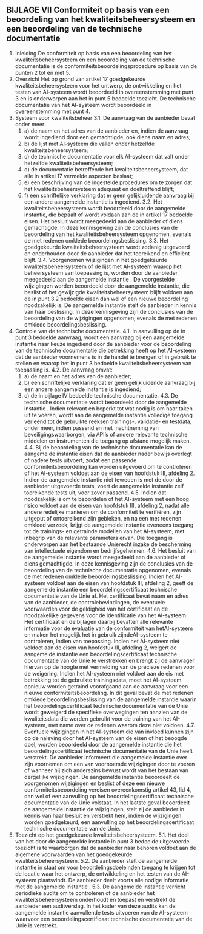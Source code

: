 ## BIJLAGE VII Conformiteit op basis van een beoordeling van het kwaliteitsbeheersysteem en een beoordeling van de technische documentatie

1. Inleiding
   De conformiteit op basis van een beoordeling van het kwaliteitsbeheersysteem en een beoordeling van de technische documentatie is de conformiteitsbeoordelingsprocedure op basis van de punten 2 tot en met 5.
2. Overzicht
   Het op grond van artikel 17 goedgekeurde kwaliteitsbeheersysteem voor het ontwerp, de ontwikkeling en het testen van AI-systeem wordt beoordeeld in overeenstemming met punt 3 en is onderworpen aan het in punt 5 bedoelde toezicht. De technische documentatie van het AI-systeem wordt beoordeeld in overeenstemming met punt 4.
3. Systeem voor kwaliteitsbeheer
   3.1. De aanvraag van de aanbieder bevat onder meer:
   1. a) de naam en het adres van de aanbieder en, indien de aanvraag wordt ingediend door een gemachtigde, ook diens naam en adres;
   2. b) de lijst met AI-systeem die vallen onder hetzelfde kwaliteitsbeheersysteem;
   3. c) de technische documentatie voor elk AI-systeem dat valt onder hetzelfde kwaliteitsbeheersysteem;
   4. d) de documentatie betreffende het kwaliteitsbeheersysteem, dat alle in artikel 17 vermelde aspecten beslaat;
   5. e) een beschrijving van de ingestelde procedures om te zorgen dat het kwaliteitsbeheersysteem adequaat en doeltreffend blijft;
   6. f) een schriftelijke verklaring dat er geen gelijkluidende aanvraag bij een andere aangemelde instantie is ingediend.
      3.2. Het kwaliteitsbeheersysteem wordt beoordeeld door de aangemelde instantie, die bepaalt of wordt voldaan aan de in artikel 17 bedoelde eisen.
      Het besluit wordt meegedeeld aan de aanbieder of diens gemachtigde. In deze kennisgeving zijn de conclusies van de beoordeling van het kwaliteitsbeheersysteem opgenomen, evenals de met redenen omklede beoordelingsbeslissing.
      3.3. Het goedgekeurde kwaliteitsbeheersysteem wordt zodanig uitgevoerd en onderhouden door de aanbieder dat het toereikend en efficiënt blijft.
      3.4. Voorgenomen wijzigingen in het goedgekeurde kwaliteitsbeheersysteem of de lijst met AI-systeem waarop het beheersysteem van toepassing is, worden door de aanbieder meegedeeld aan de aangemelde instantie .
      De voorgestelde wijzigingen worden beoordeeld door de aangemelde instantie, die beslist of het gewijzigde kwaliteitsbeheersysteem blijft voldoen aan de in punt 3.2 bedoelde eisen dan wel of een nieuwe beoordeling noodzakelijk is.
      De aangemelde instantie stelt de aanbieder in kennis van haar beslissing. In deze kennisgeving zijn de conclusies van de beoordeling van de wijzigingen opgenomen, evenals de met redenen omklede beoordelingsbeslissing.
4. Controle van de technische documentatie.
   4.1. In aanvulling op de in punt 3 bedoelde aanvraag, wordt een aanvraag bij een aangemelde instantie naar keuze ingediend door de aanbieder voor de beoordeling van de technische documentatie die betrekking heeft op het AI-systeem dat de aanbieder voornemens is in de handel te brengen of in gebruik te stellen en waarop het in punt 3 bedoelde kwaliteitsbeheersysteem van toepassing is.
   4.2. De aanvraag omvat:
   1. a) de naam en het adres van de aanbieder;
   2. b) een schriftelijke verklaring dat er geen gelijkluidende aanvraag bij een andere aangemelde instantie is ingediend;
   3. c) de in bijlage IV bedoelde technische documentatie.
      4.3. De technische documentatie wordt beoordeeld door de aangemelde instantie . Indien relevant en beperkt tot wat nodig is om haar taken uit te voeren, wordt aan de aangemelde instantie volledige toegang verleend tot de gebruikte reeksen trainings-, validatie- en testdata, onder meer, indien passend en met inachtneming van beveiligingswaarborgen, via API’s of andere relevante technische middelen en instrumenten die toegang op afstand mogelijk maken.
      4.4. Bij de beoordeling van de technische documentatie kan de aangemelde instantie eisen dat de aanbieder nader bewijs overlegt of nadere tests uitvoert, zodat een passende conformiteitsbeoordeling kan worden uitgevoerd om te controleren of het AI-systeem voldoet aan de eisen van hoofdstuk III, afdeling 2. Indien de aangemelde instantie niet tevreden is met de door de aanbieder uitgevoerde tests, voert de aangemelde instantie zelf toereikende tests uit, voor zover passend.
      4.5. Indien dat noodzakelijk is om te beoordelen of het AI-systeem met een hoog risico voldoet aan de eisen van hoofdstuk III, afdeling 2, nadat alle andere redelijke manieren om de conformiteit te verifiëren, zijn uitgeput of ontoereikend zijn gebleken, en na een met redenen omkleed verzoek, krijgt de aangemelde instantie eveneens toegang tot de trainings- en getrainde modellen van het AI-systeem, met inbegrip van de relevante parameters ervan. Die toegang is onderworpen aan het bestaande Unierecht inzake de bescherming van intellectuele eigendom en bedrijfsgeheimen.
      4.6. Het besluit van de aangemelde instantie wordt meegedeeld aan de aanbieder of diens gemachtigde. In deze kennisgeving zijn de conclusies van de beoordeling van de technische documentatie opgenomen, evenals de met redenen omklede beoordelingsbeslissing.
      Indien het AI-systeem voldoet aan de eisen van hoofdstuk III, afdeling 2, geeft de aangemelde instantie een beoordelingscertificaat technische documentatie van de Unie af. Het certificaat bevat naam en adres van de aanbieder, de controlebevindingen, de eventuele voorwaarden voor de geldigheid van het certificaat en de noodzakelijke gegevens voor de identificatie van het AI-systeem.
      Het certificaat en de bijlagen daarbij bevatten alle relevante informatie voor de evaluatie van de conformiteit van hetAI-systeem en maken het mogelijk het in gebruik zijndeAI-systeem te controleren, indien van toepassing.
      Indien het AI-systeem niet voldoet aan de eisen van hoofdstuk III, afdeling 2, weigert de aangemelde instantie een beoordelingscertificaat technische documentatie van de Unie te verstrekken en brengt zij de aanvrager hiervan op de hoogte met vermelding van de precieze redenen voor de weigering.
      Indien het AI-systeem niet voldoet aan de eis met betrekking tot de gebruikte trainingsdata, moet het AI-systeem opnieuw worden getraind voorafgaand aan de aanvraag voor een nieuwe conformiteitsbeoordeling. In dit geval bevat de met redenen omklede beoordelingsbeslissing van de aangemelde instantie waarin het beoordelingscertificaat technische documentatie van de Unie wordt geweigerd de specifieke overwegingen ten aanzien van de kwaliteitsdata die worden gebruikt voor de training van het AI-systeem, met name over de redenen waarom deze niet voldoen.
      4.7. Eventuele wijzigingen in het AI-systeem die van invloed kunnen zijn op de naleving door het AI-systeem van de eisen of het beoogde doel, worden beoordeeld door de aangemelde instantie die het beoordelingscertificaat technische documentatie van de Unie heeft verstrekt. De aanbieder informeert die aangemelde instantie over zijn voornemen om een van voornoemde wijzigingen door te voeren of wanneer hij zich anderszins bewust wordt van het bestaan van dergelijke wijzigingen. De aangemelde instantie beoordeelt de voorgenomen wijzigingen en beslist of deze een nieuwe conformiteitsbeoordeling vereisen overeenkomstig artikel 43, lid 4, dan wel of een aanvulling op het beoordelingscertificaat technische documentatie van de Unie volstaat. In het laatste geval beoordeelt de aangemelde instantie de wijzigingen, stelt zij de aanbieder in kennis van haar besluit en verstrekt hem, indien de wijzigingen worden goedgekeurd, een aanvulling op het beoordelingscertificaat technische documentatie van de Unie.
5. Toezicht op het goedgekeurde kwaliteitsbeheersysteem.
   5.1. Het doel van het door de aangemelde instantie in punt 3 bedoelde uitgevoerde toezicht is te waarborgen dat de aanbieder naar behoren voldoet aan de algemene voorwaarden van het goedgekeurde kwaliteitsbeheersysteem.
   5.2. De aanbieder stelt de aangemelde instantie in staat om voor beoordelingsdoeleinden toegang te krijgen tot de locatie waar het ontwerp, de ontwikkeling en het testen van de AI-systeem plaatsvindt. De aanbieder deelt voorts alle nodige informatie met de aangemelde instantie .
   5.3. De aangemelde instantie verricht periodieke audits om te controleren of de aanbieder het kwaliteitsbeheersysteem onderhoudt en toepast en verstrekt de aanbieder een auditverslag. In het kader van deze audits kan de aangemelde instantie aanvullende tests uitvoeren van de AI-systeem waarvoor een beoordelingscertificaat technische documentatie van de Unie is verstrekt.
